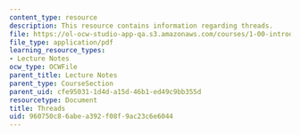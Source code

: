 ```yaml
---
content_type: resource
description: This resource contains information regarding threads.
file: https://ol-ocw-studio-app-qa.s3.amazonaws.com/courses/1-00-introduction-to-computers-and-engineering-problem-solving-spring-2012/960750c86abea392f08f9ac23c6e6044_MIT1_00S12_Lec_28.pdf
file_type: application/pdf
learning_resource_types:
- Lecture Notes
ocw_type: OCWFile
parent_title: Lecture Notes
parent_type: CourseSection
parent_uid: cfe95031-1d4d-a15d-46b1-ed49c9bb355d
resourcetype: Document
title: Threads
uid: 960750c8-6abe-a392-f08f-9ac23c6e6044
---
```

